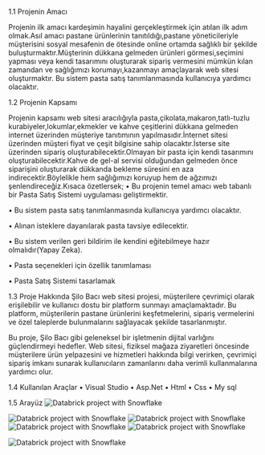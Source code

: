 
1.1	Projenin Amacı 

 Projenin ilk amacı kardeşimin hayalini gerçekleştirmek için atılan ilk adım olmak.Asıl amacı pastane ürünlerinin tanıtıldığı,pastane yöneticileriyle müşterisini sosyal mesafenin de ötesinde online ortamda sağlıklı bir şekilde buluşturmaktır.Müşterinin dükkana gelmeden ürünleri görmesi,seçimini yapması veya kendi tasarımını oluşturarak sipariş vermesini mümkün kılan zamandan ve sağlığımızı korumayı,kazanmayı amaçlayarak web sitesi oluşturmaktır. Bu sistem pasta satış tanımlanmasında kullanıcıya  yardımcı olacaktır.

1.2	Projenin Kapsamı

Projenin kapsamı web sitesi aracılığıyla pasta,çikolata,makaron,tatlı-tuzlu kurabiyeler,lokumlar,ekmekler ve kahve çeşitlerini dükkana gelmeden internet üzerinden  müşteriye tanıtımının yapılmasıdır.İnternet sitesi üzerinden müşteri fiyat ve çeşit bilgisine sahip olacaktır.İsterse site üzerinden sipariş oluşturabilecektir.Olmayan bir pasta için kendi tasarımını oluşturabilecektir.Kahve de gel-al servisi olduğundan gelmeden önce siparişini oluşturarak dükkanda bekleme süresini en aza indirecektir.Böylelikle hem sağlığımızı koruyup hem de ağzımızı şenlendireceğiz.Kısaca özetlersek;
•	 Bu projenin temel amacı web tabanlı bir Pasta Satış Sistemi uygulaması geliştirmektir. 

•	Bu sistem pasta satış tanımlanmasında kullanıcıya yardımcı olacaktır. 

•	Alınan isteklere dayanılarak pasta tavsiye edilecektir. 

•	Bu sistem verilen geri bildirim ile kendini eğitebilmeye hazır olmalıdır(Yapay Zeka). 

•	Pasta seçenekleri için özellik tanımlaması

•	Pasta Satış Sistemi tasarlamak 

1.3 Proje Hakkında
Şilo Bacı web sitesi projesi, müşterilere çevrimiçi olarak erişilebilir ve kullanıcı dostu bir platform sunmayı amaçlamaktadır. Bu platform, müşterilerin pastane ürünlerini keşfetmelerini, sipariş vermelerini ve özel taleplerde bulunmalarını sağlayacak şekilde tasarlanmıştır.

Bu proje, Şilo Bacı gibi geleneksel bir işletmenin dijital varlığını güçlendirmeyi hedefler. Web sitesi, fiziksel mağaza ziyaretleri öncesinde müşterilere ürün yelpazesini ve hizmetleri hakkında bilgi verirken, çevrimiçi sipariş imkanı sunarak kullanıcıların zamanlarını daha verimli kullanmalarına yardımcı olur.

1.4 Kullanılan Araçlar
 •	Visual Studio
 •	Asp.Net
 •	Html
 •	Css
 •	My sql

 1.5 Arayüz
  ![Databrick project with Snowflake](https://i.pinimg.com/originals/82/c9/57/82c957bf9a37ec8611e85a6d45e3b66d.png)

 ![Databrick project with Snowflake](https://i.pinimg.com/originals/f2/d2/72/f2d27281f35d05402e57287774e6743a.png)
  ![Databrick project with Snowflake](https://i.pinimg.com/originals/1c/54/88/1c5488dc9ab0f9f839e984e09898e19c.png)
 ![Databrick project with Snowflake](https://i.pinimg.com/originals/2a/a2/28/2aa228bc4cb75be0fd0a1e0208475629.png)
![Databrick project with Snowflake](https://i.pinimg.com/originals/7b/d7/81/7bd781da290f1abf5076ac578e1cca91.png)

 ![Databrick project with Snowflake](https://i.pinimg.com/originals/23/b8/53/23b853722cb36d34fb26568676d97674.png)
